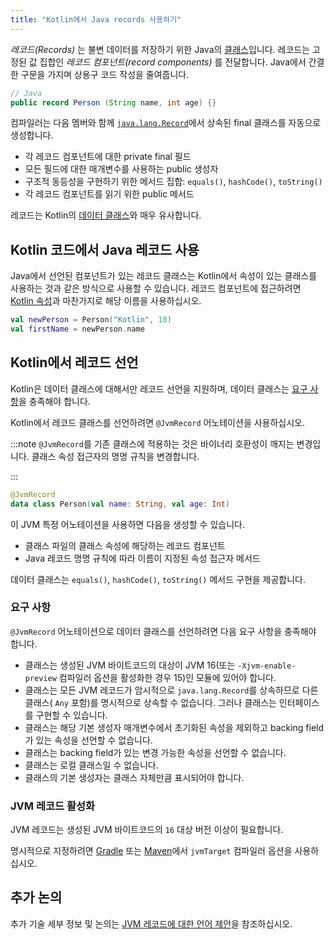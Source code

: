 ```yaml
---
title: "Kotlin에서 Java records 사용하기"
---
```

_레코드(Records)_ 는 불변 데이터를 저장하기 위한 Java의 [클래스](https://openjdk.java.net/jeps/395)입니다. 레코드는 고정된 값 집합인 _레코드 컴포넌트(record components)_ 를 전달합니다.
Java에서 간결한 구문을 가지며 상용구 코드 작성을 줄여줍니다.

```java
// Java
public record Person (String name, int age) {}
```

컴파일러는 다음 멤버와 함께 [`java.lang.Record`](https://docs.oracle.com/en/java/javase/16/docs/api/java.base/java/lang/Record.html)에서 상속된 final 클래스를 자동으로 생성합니다.
* 각 레코드 컴포넌트에 대한 private final 필드
* 모든 필드에 대한 매개변수를 사용하는 public 생성자
* 구조적 동등성을 구현하기 위한 메서드 집합: `equals()`, `hashCode()`, `toString()`
* 각 레코드 컴포넌트를 읽기 위한 public 메서드

레코드는 Kotlin의 [데이터 클래스](data-classes)와 매우 유사합니다.

## Kotlin 코드에서 Java 레코드 사용

Java에서 선언된 컴포넌트가 있는 레코드 클래스는 Kotlin에서 속성이 있는 클래스를 사용하는 것과 같은 방식으로 사용할 수 있습니다.
레코드 컴포넌트에 접근하려면 [Kotlin 속성](properties)과 마찬가지로 해당 이름을 사용하십시오.

```kotlin
val newPerson = Person("Kotlin", 10)
val firstName = newPerson.name
```

## Kotlin에서 레코드 선언

Kotlin은 데이터 클래스에 대해서만 레코드 선언을 지원하며, 데이터 클래스는 [요구 사항](#requirements)을 충족해야 합니다.

Kotlin에서 레코드 클래스를 선언하려면 `@JvmRecord` 어노테이션을 사용하십시오.

:::note
`@JvmRecord`를 기존 클래스에 적용하는 것은 바이너리 호환성이 깨지는 변경입니다. 클래스 속성 접근자의 명명 규칙을 변경합니다.

:::

```kotlin
@JvmRecord
data class Person(val name: String, val age: Int)
```

이 JVM 특정 어노테이션을 사용하면 다음을 생성할 수 있습니다.

* 클래스 파일의 클래스 속성에 해당하는 레코드 컴포넌트
* Java 레코드 명명 규칙에 따라 이름이 지정된 속성 접근자 메서드

데이터 클래스는 `equals()`, `hashCode()`, `toString()` 메서드 구현을 제공합니다.

### 요구 사항

`@JvmRecord` 어노테이션으로 데이터 클래스를 선언하려면 다음 요구 사항을 충족해야 합니다.

* 클래스는 생성된 JVM 바이트코드의 대상이 JVM 16(또는 `-Xjvm-enable-preview` 컴파일러 옵션을 활성화한 경우 15)인 모듈에 있어야 합니다.
* 클래스는 모든 JVM 레코드가 암시적으로 `java.lang.Record`를 상속하므로 다른 클래스( `Any` 포함)를 명시적으로 상속할 수 없습니다. 그러나 클래스는 인터페이스를 구현할 수 있습니다.
* 클래스는 해당 기본 생성자 매개변수에서 초기화된 속성을 제외하고 backing field가 있는 속성을 선언할 수 없습니다.
* 클래스는 backing field가 있는 변경 가능한 속성을 선언할 수 없습니다.
* 클래스는 로컬 클래스일 수 없습니다.
* 클래스의 기본 생성자는 클래스 자체만큼 표시되어야 합니다.

### JVM 레코드 활성화

JVM 레코드는 생성된 JVM 바이트코드의 `16` 대상 버전 이상이 필요합니다.

명시적으로 지정하려면 [Gradle](gradle-compiler-options#attributes-specific-to-jvm) 또는 [Maven](maven#attributes-specific-to-jvm)에서 `jvmTarget` 컴파일러 옵션을 사용하십시오.

## 추가 논의

추가 기술 세부 정보 및 논의는 [JVM 레코드에 대한 언어 제안](https://github.com/Kotlin/KEEP/blob/master/proposals/jvm-records)을 참조하십시오.